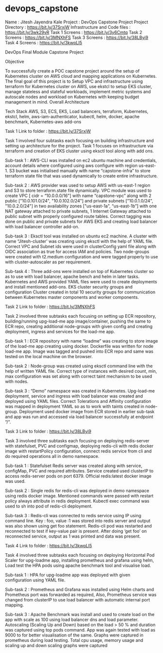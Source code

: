 # devops_capstone


Name : Jitesh Jayendra Kale
Project : DevOps Capstone Project
Project Directory : https://bit.ly/37SrxjW
Infrastructure and Code files : https://bit.ly/3wk29vR
Task 1 Screens : https://bit.ly/3y6Cmtq
Task 2 Screens : https://bit.ly/3MNXhFS
Task 3 Screens : https://bit.ly/38LByj9
Task 4 Screens : https://bit.ly/3kwpLI5



DevOps Final Module
Capstone Project

Objective

To successfully create a POC capstone project around the setup of Kubernetes cluster on AWS cloud and mapping applications on Kubernetes. The final goal of this project is to Setup VPC and infrastructure using terraform for Kubernetes cluster on AWS, use ekstcl to setup EKS cluster, manage stateless and stateful workloads, implement metric systems and autoscale nodes and workload on Kubernetes with keeping budget management in mind.
Overall Architecture

Tech Stack
AWS, S3, ECS, EKS, Load balancers, terraform, Kubernetes, ekstcl, helm, aws-iam-authenticator, kubectl, helm, docker, apache benchmark, Kubernetes-aws add-ons

Task 1
Link to folder : https://bit.ly/37SrxjW


Task 1 involved four subtasks each focusing on building infrastructure and setting up architecture for the project. Task 1 focuses on infrastructure via terraform and creation of EKS cluster using eksctl tool along with add ons.

Sub-task 1 :
AWS-CLI was installed on ec2 ubuntu machine and credentials, account details where configured using aws configure with region us-east-1.
S3 bucket was initialised manually with name “capstone-infra” to store terraform state file that was used dynamically to create entire infrastructure.

Sub-task 2 :
AWS provider was used to setup AWS with us-east-1 region and S3 to store terraform.state file dynamically.
VPC module was used to create VPC [ cidr = “10.0.0.0/16"]  with name “capstone-vpc” along with 2 public ["10.0.101.0/24", "10.0.102.0/24"] and private subnets ["10.0.1.0/24", "10.0.2.0/24"] in two availability zones ["us-east-1a", “us-east-1b”]  with one NAT gateway attached to private subnets, 1 Internet Gateway attached to public subnet with properly configured route tables.
Correct tagging was done on public and private subnets for AWS EKS and creating load balancer with load balancer controller add-on.

Sub-task 3 :
Eksctl tool was installed on ubuntu ec2 machine.
A cluster with name “Jitesh-cluster’ was creating using eksctl with the help of YAML file.
Correct VPC and Subnet ids were used in clusterConfig yaml file along with OIDC association as true for access IAM and policies.
Two node-groups were created with t2.medium configuration and were tagged properly to use with cluster-autoscaler as per requirement.

Sub-task 4 :
Three add-ons were installed on top of Kubernetes cluster so as to use with load balancer, apache bench and helm in later tasks.
Kubernetes and AWS provided YAML files were used to create deployments and install mentioned add-ons.
EKS cluster security groups and configuration
Cluster created in total 10 security groups for communication between Kubernetes master components and worker components.

Task 2
Link to folder : https://bit.ly/3MNXhFS

Task 2 involved three subtasks each focusing on setting up ECR repository, building/running upg-load-me app image/container, pushing the same to ECR repo, creating additional node-groups with given config and creating deployment, ingress and services for the load-me app.

Sub-task 1 :
ECR repository with name “loadme” was creating to store image of the load-me app creating using docker.
Dockerfile was written for node load-me app.
Image was tagged and pushed into ECR repo and same was tested on the local machine on the browser.

Sub-task 2 :
Node-group was created using eksctl command line with the help of written YAML file.
Correct type of instances with desired count, min, max configuration was set along with correct taint mechanism to be used with nodes.

Sub-task 3 :
“Demo” namespace was created in Kubernetes.
Upg-load-me deployment, service and ingress with load balancer was created and deployed using YAML files.
Correct Tolerations and Affinity configuration was mapped in deployment YAML so as to work with taints created in node-group.
Deployment used docker image from ECR stored in earlier sub-task and app was run and accessed via load balancer successfully at endpoint “/“.

Task 3
Link to folder : https://bit.ly/38LByj9

Task 3 involved three subtasks each focusing on deploying redis-server with statefulset, PVC and configmap, deploying redis-cli with redis docker image with restartPolicy configuration, connect redis service from cli and do required operations all in demo namespace.

Sub-task 1 :
Statefulset Redis server was created along with service, configMap, PVC and required attributes.
Service created used clusterIP to access redis-server pods on port 6379.
Official redis:latest docker image was used.

Sub-task 2 :
Single redis for redis-cli was deployed in demo namespace using redis docker image.
Mentioned commands were passed with restart policy always attribute in redis deployment.
Kubectl exec command was used to sh into pod of redis-cli deployment.

Sub-task 3 :
Redis-cli was connected to redis service using IP using command line.
Key : foo, value :1 was stored into redis server and output was also shown using get foo statement.
Redis-cli pod was restarted and reconnected to test if key-value pair is present.
After doing ‘get foo’ on reconnected service, output as 1 was printed and data was present.

Task 4
Link to folder : https://bit.ly/3kwpLI5

Task 4 involved three subtasks each focusing on  deploying Horizontal Pod Scaler for upg-loadme app, installing prometheus and grafana using helm, Load test the HPA pods using apache benchmark tool and visualise load.

Sub-task 1 :
HPA for upg-loadme app was deployed with given configuration using YAML file.

Sub-task 2 :
Prometheus and Grafana was installed using Helm charts and Prometheus port was forwarded as required,
Also, Prometheus service was changed from clusterIP to use load balancer with automatic internal port mapping.

Sub-task 3 :
Apache Benchmark was install and used to create load on the app with scale as 100 using load balancer dns and load parameter.
Autoscaling (Scaling Up and Down) based on the load > 50 % and duration was captured using top pods command.
App was again tested with load as 9000 to for better visualisation of the same.
Graphs were captured in prometheus during load testing. Total cpu usage, memory usage and scaling up and down scaling graphs were captured
